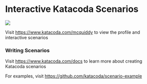 # Interactive Katacoda Scenarios

[![](http://shields.katacoda.com/katacoda/mcquiddy/count.svg)](https://www.katacoda.com/mcquiddy "Get your profile on Katacoda.com")

Visit https://www.katacoda.com/mcquiddy to view the profile and interactive scenarios

### Writing Scenarios
Visit https://www.katacoda.com/docs to learn more about creating Katacoda scenarios

For examples, visit https://github.com/katacoda/scenario-example
